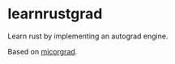 # learnrustgrad
Learn rust by implementing an autograd engine.

Based on [micorgrad](https://github.com/karpathy/micrograd/blob/master/micrograd/nn.py).
